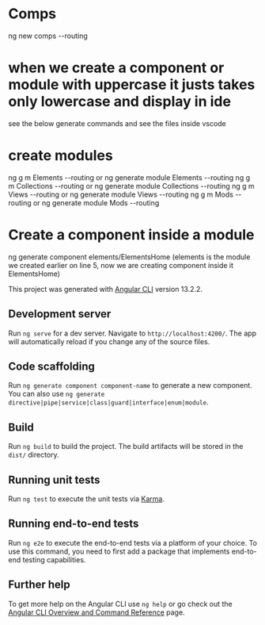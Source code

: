 # Comps
ng new comps --routing

# when we create a component or module with uppercase it justs takes only lowercase and display in ide
see the below generate commands and see the files inside vscode

# create modules
ng g m Elements --routing or ng generate module Elements --routing
ng g m Collections --routing or ng generate module Collections --routing
ng g m Views --routing or ng generate module Views --routing
ng g m Mods --routing or ng generate module Mods --routing

# Create a component inside a module

ng generate component elements/ElementsHome (elements is the module we created earlier on line 5, now we are creating component inside it ElementsHome)















This project was generated with [Angular CLI](https://github.com/angular/angular-cli) version 13.2.2.

## Development server

Run `ng serve` for a dev server. Navigate to `http://localhost:4200/`. The app will automatically reload if you change any of the source files.

## Code scaffolding

Run `ng generate component component-name` to generate a new component. You can also use `ng generate directive|pipe|service|class|guard|interface|enum|module`.

## Build

Run `ng build` to build the project. The build artifacts will be stored in the `dist/` directory.

## Running unit tests

Run `ng test` to execute the unit tests via [Karma](https://karma-runner.github.io).

## Running end-to-end tests

Run `ng e2e` to execute the end-to-end tests via a platform of your choice. To use this command, you need to first add a package that implements end-to-end testing capabilities.

## Further help

To get more help on the Angular CLI use `ng help` or go check out the [Angular CLI Overview and Command Reference](https://angular.io/cli) page.
